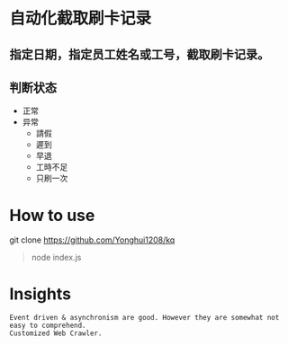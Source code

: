 # 自动化截取刷卡记录
## 指定日期，指定员工姓名或工号，截取刷卡记录。
## 判断状态
   * 正常
   * 异常
     * 請假
     * 遲到
     * 早退
     * 工時不足
     * 只刷一次


# How to use
git clone https://github.com/Yonghui1208/kq
> node index.js

# Insights
    Event driven & asynchronism are good. However they are somewhat not easy to comprehend.
    Customized Web Crawler.
